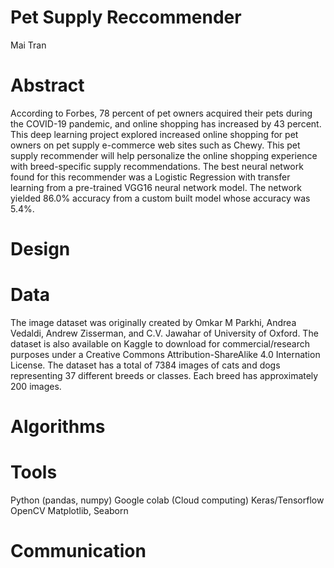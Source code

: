 # Pet Supply Reccommender
Mai Tran

# Abstract
According to Forbes, 78 percent of pet owners acquired their pets during the COVID-19 pandemic, and online shopping has increased by 43 percent. This deep learning project explored increased online shopping for pet owners on pet supply e-commerce web sites such as Chewy. This pet supply recommender will help personalize the online shopping experience with breed-specific supply recommendations. The best neural network found for this recommender was a Logistic Regression with transfer learning from a pre-trained VGG16 neural network model. The network yielded 86.0% accuracy from a custom built model whose accuracy was 5.4%. 

# Design


# Data
The image dataset was originally created by Omkar M Parkhi, Andrea Vedaldi, Andrew Zisserman, and C.V. Jawahar of University of Oxford. The dataset is also available on Kaggle to download for commercial/research purposes under a Creative Commons Attribution-ShareAlike 4.0 Internation License. The dataset has a total of 7384 images of cats and dogs representing 37 different breeds or classes. Each breed has approximately 200 images. 

# Algorithms

# Tools
Python (pandas, numpy)
Google colab (Cloud computing)
Keras/Tensorflow
OpenCV
Matplotlib, Seaborn

# Communication

